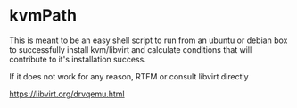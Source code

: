 # kvmPath

This is meant to be an easy shell script to run from an ubuntu or debian 
box to successfully install kvm/libvirt and calculate conditions that will 
contribute to it's installation success. 

If it does not work for any reason, RTFM or consult libvirt directly


https://libvirt.org/drvqemu.html
